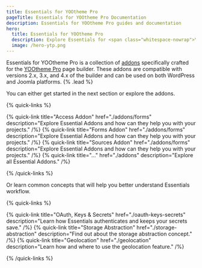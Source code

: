 ```yaml
---
title: Essentials for YOOtheme Pro
pageTitle: Essentials for YOOtheme Pro Documentation
description: Essentials for YOOtheme Pro guides and documentation
hero:
  title: Essentials for YOOtheme Pro
  description: Explore Essentials for <span class="whitespace-nowrap">YOOtheme Pro</span> guides and documentation
  image: /hero-ytp.png
---
```


Essentials for YOOtheme Pro is a collection of [addons](./addons) specifically crafted for the [YOOtheme Pro](https://yootheme.com/page-builder) page builder. These addons are compatible with versions 2.x, 3.x, and 4.x of the builder and can be used on both WordPress and Joomla platforms. {% .lead %}

You can either get started in the next section or explore the addons.

{% quick-links %}

{% quick-link title="Access Addon" href="./addons/forms" description="Explore Essential Addons and how can they help you with your projects." /%}
{% quick-link title="Forms Addon" href="./addons/forms" description="Explore Essential Addons and how can they help you with your projects." /%}
{% quick-link title="Sources Addon" href="./addons/forms" description="Explore Essential Addons and how can they help you with your projects." /%}
{% quick-link title="..." href="./addons" description="Explore all Essential Addons." /%}

{% /quick-links %}

Or learn common concepts that will help you better understand Essentials workflow.

{% quick-links %}

{% quick-link title="OAuth, Keys & Secrets" href="./oauth-keys-secrets" description="Learn how Essentials authenticates and keeps your secrets save." /%}
{% quick-link title="Storage Abstraction" href="./storage-abstraction" description="Find out about the storage abstraction concept." /%}
{% quick-link title="Geolocation" href="./geolocation" description="Learn how and where to use the geolocation feature." /%}

{% /quick-links %}
